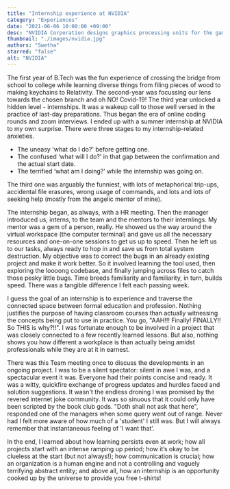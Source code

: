 ```yaml
---
title: "Internship experience at NVIDIA"
category: "Experiences"
date: "2021-06-06 10:00:00 +09:00"
desc: "NVIDIA Corporation designs graphics processing units for the gaming and professional markets, as well as system on a chip units for the mobile computing and automotive market."
thumbnail: "./images/nvidia.jpg"
authors: "Swetha"
starred: "false"
alt: "NVIDIA"
---
```


The first year of B.Tech was the fun experience of crossing the bridge from school to college while learning diverse things from filing pieces of wood to making keychains to Relativity. The second-year was focussing our lens towards the chosen branch and oh NO! Covid-19! The third year unlocked a hidden level - internships. It was a wakeup call to those well versed in the practice of last-day preparations. Thus began the era of online coding rounds and zoom interviews. I ended up with a summer internship at NVIDIA to my own surprise. There were three stages to my internship-related anxieties. 

- The uneasy 'what do I do?' before getting one.
- The confused ‘what will I do?’ in that gap between the confirmation and the actual start date.
- The terrified ‘what am I doing?’ while the internship was going on.

The third one was arguably the funniest, with lots of metaphorical trip-ups, accidental file erasures, wrong usage of commands, and lots and lots of seeking help (mostly from the angelic mentor of mine).

The internship began, as always, with a HR meeting. Then the manager introduced us, interns, to the team and the mentors to their internlings. My mentor was a gem of a person, really. He showed us the way around the virtual workspace (the computer terminal) and gave us all the necessary resources and one-on-one sessions to get us up to speed. Then he left us to our tasks, always ready to hop in and save us from total system destruction. My objective was to correct the bugs in an already existing project and make it work better. So it involved learning the tool used, then exploring the loooong codebase, and finally jumping across files to catch those pesky little bugs. Time breeds familiarity and familiarity, in turn, builds speed. There was a tangible difference I felt each passing week.

I guess the goal of an internship is to experience and traverse the connected space between formal education and profession. Nothing justifies the purpose of having classroom courses than actually witnessing the concepts being put to use in practice. You go, "AAH!!! Finally! FINALLY!! So THIS is why?!!". I was fortunate enough to be involved in a project that was closely connected to a few recently learned lessons. But also, nothing shows you how different a workplace is than actually being amidst professionals while they are at it in earnest.

There was this Team meeting once to discuss the developments in an ongoing project. I was to be a silent spectator: silent in awe I was, and a spectacular event it was. Everyone had their points concise and ready. It was a witty, quickfire exchange of progress updates and hurdles faced and solution suggestions. It wasn't the endless droning I was promised by the revered internet joke community. It was so sinuous that it could only have been scripted by the book club gods. "Doth shall not ask that here", responded one of the managers when some query went out of range. Never had I felt more aware of how much of a 'student' I still was. But I will always remember that instantaneous feeling of 'I want that’.

In the end, I learned about how learning persists even at work; how all projects start with an intense ramping up period; how it’s okay to be clueless at the start (but not always!); how communication is crucial; how an organization is a human engine and not a controlling and vaguely terrifying abstract entity; and above all, how an internship is an opportunity cooked up by the universe to provide you free t-shirts! 